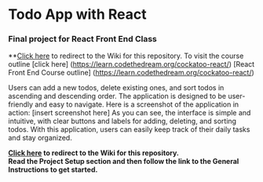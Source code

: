 # Todo App with React

### Final project for React Front End Class 

**[Click here](https://github.com/Code-the-Dream-School/react/wiki) to redirect to the Wiki for this repository.
To visit the course outline [click here] (https://learn.codethedream.org/cockatoo-react/)
[React Front End Course outline] (https://learn.codethedream.org/cockatoo-react/)

Users can add a new todos, delete existing ones, and sort todos in ascending and descending order. The application is designed to be user-friendly and easy to navigate.
Here is  a screenshot of the application in action:
[insert screenshot here]
As you can see, the interface is simple and intuitive, with clear buttons and labels for adding, deleting, and sorting todos. With this application, users can easily keep track of their daily tasks and stay organized.

**[Click here](https://github.com/Code-the-Dream-School/react/wiki) to redirect to the Wiki for this repository.  
Read the Project Setup section and then follow the link to the General Instructions to get started.**
